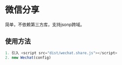 # 微信分享
简单，不依赖第三方库，支持jsonp跨域。

## 使用方法
``` javascript
1. 引入 <script src="dist/wechat.share.js"></script>
2. new Wechat(config)
```

